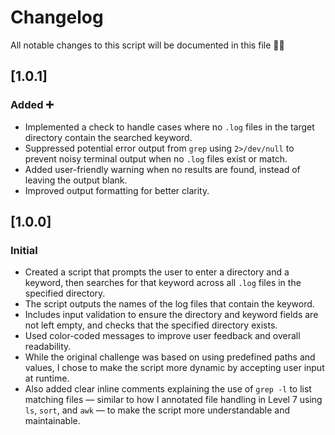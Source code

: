 # Changelog

All notable changes to this script will be documented in this file 🙌🏽

## [1.0.1] 
### Added ➕
- Implemented a check to handle cases where no `.log` files in the target directory contain the searched keyword.
- Suppressed potential error output from `grep` using `2>/dev/null` to prevent noisy terminal output when no `.log` files exist or match.
- Added user-friendly warning when no results are found, instead of leaving the output blank.
- Improved output formatting for better clarity.

## [1.0.0]
### Initial

- Created a script that prompts the user to enter a directory and a keyword, then searches for that keyword across all `.log` files in the specified directory.
- The script outputs the names of the log files that contain the keyword.
- Includes input validation to ensure the directory and keyword fields are not left empty, and checks that the specified directory exists.
- Used color-coded messages to improve user feedback and overall readability.
- While the original challenge was based on using predefined paths and values, I chose to make the script more dynamic by accepting user input at runtime.
- Also added clear inline comments explaining the use of `grep -l` to list matching files — similar to how I annotated file handling in Level 7 using `ls`, `sort`, and `awk` — to make the script more understandable and maintainable.

